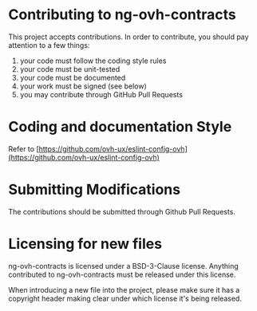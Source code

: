 # Contributing to ng-ovh-contracts

This project accepts contributions. In order to contribute, you should
pay attention to a few things:

1. your code must follow the coding style rules
2. your code must be unit-tested
3. your code must be documented
4. your work must be signed (see below)
5. you may contribute through GitHub Pull Requests

# Coding and documentation Style

Refer to [https://github.com/ovh-ux/eslint-config-ovh](https://github.com/ovh-ux/eslint-config-ovh)

# Submitting Modifications

The contributions should be submitted through Github Pull Requests.

# Licensing for new files

ng-ovh-contracts is licensed under a BSD-3-Clause license. Anything
contributed to ng-ovh-contracts must be released under this license.

When introducing a new file into the project, please make sure it has a
copyright header making clear under which license it's being released.

